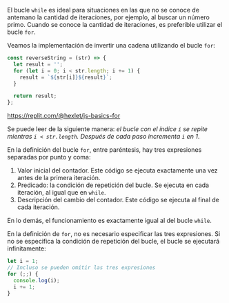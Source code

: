
El bucle `while` es ideal para situaciones en las que no se conoce de antemano la cantidad de iteraciones, por ejemplo, al buscar un número primo. Cuando se conoce la cantidad de iteraciones, es preferible utilizar el bucle `for`.

Veamos la implementación de invertir una cadena utilizando el bucle `for`:

```javascript
const reverseString = (str) => {
  let result = '';
  for (let i = 0; i < str.length; i += 1) {
    result = `${str[i]}${result}`;
  }

  return result;
};
```

https://replit.com/@hexlet/js-basics-for

Se puede leer de la siguiente manera: *el bucle con el índice `i` se repite mientras `i < str.length`. Después de cada paso incrementa `i` en 1*.

En la definición del bucle `for`, entre paréntesis, hay tres expresiones separadas por punto y coma:

1. Valor inicial del contador. Este código se ejecuta exactamente una vez antes de la primera iteración.
2. Predicado: la condición de repetición del bucle. Se ejecuta en cada iteración, al igual que en `while`.
3. Descripción del cambio del contador. Este código se ejecuta al final de cada iteración.

En lo demás, el funcionamiento es exactamente igual al del bucle `while`.

En la definición de `for`, no es necesario especificar las tres expresiones. Si no se especifica la condición de repetición del bucle, el bucle se ejecutará infinitamente:

```javascript
let i = 1;
// Incluso se pueden omitir las tres expresiones
for (;;) {
  console.log(i);
  i += 1;
}
```
